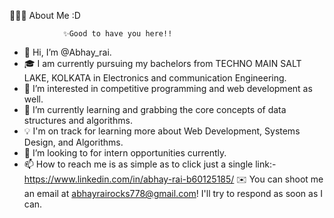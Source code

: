 👨🏻‍💻  About Me  :D

                ✨Good to have you here!!
- 👋 Hi, I’m @Abhay_rai.
- 🎓 I am currently pursuing my bachelors from TECHNO MAIN SALT LAKE, KOLKATA in Electronics and communication Engineering.
- 👀 I’m interested in competitive programming and web development as well.
- 🌱 I’m currently learning and grabbing the core concepts of data structures and algorithms.
- 💡 I'm on track for learning more about Web Development, Systems Design, and Algorithms.
- 💞️ I’m looking to for intern opportunities currently.
- 📫 How to reach me is as simple as to click just a single link:-https://www.linkedin.com/in/abhay-rai-b60125185/
✉️  You can shoot me an email at abhayrairocks778@gmail.com! I'll try to respond as soon as I can.

<!---
Abhayrai788/Abhayrai788 is a ✨ special ✨ repository because its `README.md` (this file) appears on your GitHub profile.
You can click the Preview link to take a look at your changes.
--->
